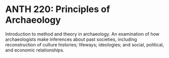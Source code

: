 # ANTH 220: Principles of Archaeology

Introduction to method and theory in archaeology. An examination of how archaeologists make inferences about past societies, including reconstruction of culture histories; lifeways; ideologies; and social, political, and economic relationships.